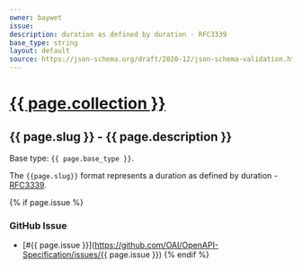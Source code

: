 ```yaml
---
owner: baywet
issue: 
description: duration as defined by duration - RFC3339
base_type: string
layout: default
source: https://json-schema.org/draft/2020-12/json-schema-validation.html#name-dates-times-and-duration
---
```


# <a href="..">{{ page.collection }}</a>

## {{ page.slug }} - {{ page.description }}

Base type: `{{ page.base_type }}`.

The `{{page.slug}}` format represents a duration as defined by duration - [RFC3339](https://www.rfc-editor.org/rfc/rfc3339.html#appendix-A).

{% if page.issue %}
### GitHub Issue

* [#{{ page.issue }}](https://github.com/OAI/OpenAPI-Specification/issues/{{ page.issue }})
{% endif %}
